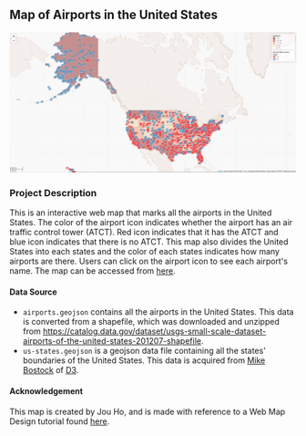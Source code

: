 ## Map of Airports in the United States

![](img/screenshot.png)

### Project Description

This is an interactive web map that marks all the airports in the United States. The color of the airport icon indicates whether the airport has an air traffic control tower (ATCT). Red icon indicates that it has the ATCT and blue icon indicates that there is no ATCT. This map also divides the United States into each states and the color of each states indicates how many airports are there. Users can click on the airport icon to see each airport's name. The map can be accessed from [here](https://jouho.github.io/us_airports_map.github.io/).

#### Data Source
- `airports.geojson` contains all the airports in the United States. This data is converted from a shapefile, which was downloaded and unzipped from  https://catalog.data.gov/dataset/usgs-small-scale-dataset-airports-of-the-united-states-201207-shapefile.
- `us-states.geojson` is a geojson data file containing all the states' boundaries of the United States. This data is acquired from [Mike Bostock](http://bost.ocks.org/mike) of [D3](http://d3js.org/).

#### Acknowledgement
This map is created by Jou Ho, and is made with reference to a Web Map Design tutorial found [here](https://github.com/jakobzhao/geog458/tree/master/labs/lab03).
